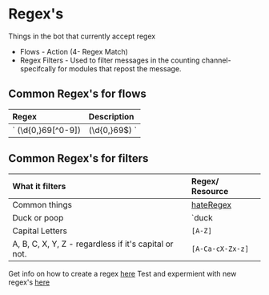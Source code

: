 # Regex's

Things in the bot that currently accept regex
* Flows - Action (4- Regex Match)
* Regex Filters - Used to filter messages in the counting channel- specifcally for modules that repost the message.

## Common Regex's for flows

| Regex                             | Description             |
|:----------------------------------|:------------------------|
| ` (\d{0,}69[^0-9])|(\d{0,}69$) `  | Any number ending in 69 |

## Common Regex's for filters

| What  it filters                                         | Regex/ Resource                    |
|:---------------------------------------------------------|:-----------------------------------|
| Common things                                            |[hateRegex](https://ihateregex.io/) |
| Duck or poop                                             | `duck|poop`                        |
| Capital Letters                                          |  `[A-Z]`                           |
|  A, B, C, X, Y, Z - regardless if it's capital or not.   | `[A-Ca-cX-Zx-z]`                   |
 
Get info on how to create a regex [here](https://flaviocopes.com/javascript-regular-expressions/#regular-expressions-choices)
Test and expermient with new regex's [here](https://regexr.com/)
